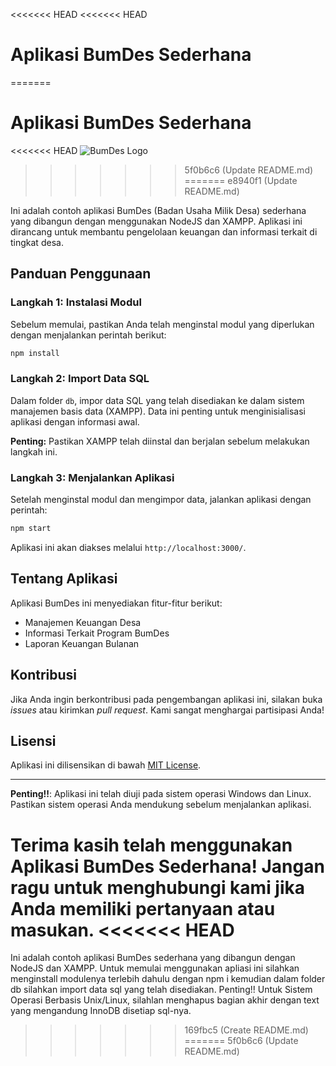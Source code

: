 <<<<<<< HEAD
<<<<<<< HEAD
# Aplikasi BumDes Sederhana

=======
# Aplikasi BumDes Sederhana

<<<<<<< HEAD
![BumDes Logo](link/to/logo.png)
>>>>>>> 5f0b6c6 (Update README.md)
=======
>>>>>>> e8940f1 (Update README.md)

Ini adalah contoh aplikasi BumDes (Badan Usaha Milik Desa) sederhana yang dibangun dengan menggunakan NodeJS dan XAMPP. Aplikasi ini dirancang untuk membantu pengelolaan keuangan dan informasi terkait di tingkat desa.

## Panduan Penggunaan

### Langkah 1: Instalasi Modul
Sebelum memulai, pastikan Anda telah menginstal modul yang diperlukan dengan menjalankan perintah berikut:

```bash
npm install
```

### Langkah 2: Import Data SQL
Dalam folder `db`, impor data SQL yang telah disediakan ke dalam sistem manajemen basis data (XAMPP). Data ini penting untuk menginisialisasi aplikasi dengan informasi awal.

**Penting:** Pastikan XAMPP telah diinstal dan berjalan sebelum melakukan langkah ini.

### Langkah 3: Menjalankan Aplikasi
Setelah menginstal modul dan mengimpor data, jalankan aplikasi dengan perintah:

```bash
npm start
```

Aplikasi ini akan diakses melalui `http://localhost:3000/`.

## Tentang Aplikasi
Aplikasi BumDes ini menyediakan fitur-fitur berikut:

- Manajemen Keuangan Desa
- Informasi Terkait Program BumDes
- Laporan Keuangan Bulanan

## Kontribusi
Jika Anda ingin berkontribusi pada pengembangan aplikasi ini, silakan buka *issues* atau kirimkan *pull request*. Kami sangat menghargai partisipasi Anda!

## Lisensi
Aplikasi ini dilisensikan di bawah [MIT License](link/to/license).

---

**Penting!!**: Aplikasi ini telah diuji pada sistem operasi Windows dan Linux. Pastikan sistem operasi Anda mendukung sebelum menjalankan aplikasi.

Terima kasih telah menggunakan Aplikasi BumDes Sederhana! Jangan ragu untuk menghubungi kami jika Anda memiliki pertanyaan atau masukan.
<<<<<<< HEAD
=======
Ini adalah contoh aplikasi BumDes sederhana yang dibangun dengan NodeJS dan XAMPP. Untuk memulai menggunakan apliasi ini silahkan menginstall modulenya terlebih dahulu dengan 
npm i
kemudian dalam folder db silahkan import data sql yang telah disediakan.
Penting!! 
Untuk Sistem Operasi Berbasis Unix/Linux, silahlan menghapus bagian akhir dengan text yang mengandung InnoDB disetiap sql-nya.
>>>>>>> 169fbc5 (Create README.md)
=======
>>>>>>> 5f0b6c6 (Update README.md)
